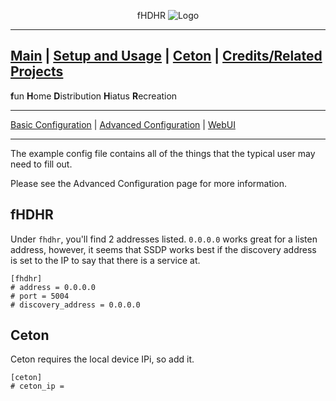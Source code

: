 <p align="center">fHDHR    <img src="images/logo.ico" alt="Logo"/></p>

---
[Main](README.md)  |  [Setup and Usage](Usage.md)  |  [Ceton](Origin.md)  |  [Credits/Related Projects](Related-Projects.md)
---
**f**un
**H**ome
**D**istribution
**H**iatus
**R**ecreation

---

[Basic Configuration](Config.md)  | [Advanced Configuration](ADV_Config.md) |  [WebUI](WebUI.md)

---

The example config file contains all of the things that the typical user may need to fill out.

Please see the Advanced Configuration page for more information.

## fHDHR

Under `fhdhr`, you'll find 2 addresses listed. `0.0.0.0` works great for a listen address, however, it seems that SSDP works best if the discovery address is set to the IP to say that there is a service at.

````
[fhdhr]
# address = 0.0.0.0
# port = 5004
# discovery_address = 0.0.0.0
````

## Ceton

Ceton requires the local device IPi, so add it.

````
[ceton]
# ceton_ip =
````
